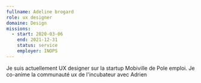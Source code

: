 ```yaml
---
fullname: Adeline brogard
role: ux designer
domaine: Design
missions:
  - start: 2020-03-06
    end: 2021-12-31
    status: service
    employer: INOPS 
---
```


Je suis actuellement UX designer sur la startup Mobiville de Pole emploi. Je co-anime la communauté ux de l'incubateur avec Adrien
